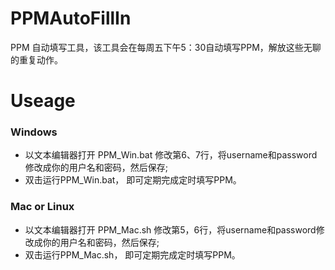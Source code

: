 # PPMAutoFillIn
PPM 自动填写工具，该工具会在每周五下午5：30自动填写PPM，解放这些无聊的重复动作。

# Useage
### Windows
* 以文本编辑器打开 PPM_Win.bat 修改第6、7行，将username和password修改成你的用户名和密码，然后保存;
* 双击运行PPM_Win.bat， 即可定期完成定时填写PPM。
### Mac or Linux
* 以文本编辑器打开 PPM_Mac.sh 修改第5，6行，将username和password修改成你的用户名和密码，然后保存;
* 双击运行PPM_Mac.sh， 即可定期完成定时填写PPM。
